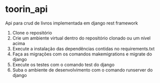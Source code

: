 # toorin_api
Api para crud de livros implementada em django rest framework

1. Clone o repositório
2. Crie um ambiente virtual dentro do repositório clonado ou um nível acima
3. Execute a instalação das dependências contidas no requirements.txt
4. Faça as migrações com os comandos makemigrations e migrate do django
5. Execute os testes com o comando test do django
6. Suba o ambiente de desenvolvimento com o comando runserver do django
